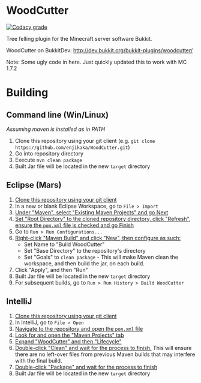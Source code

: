 WoodCutter
==========

[![Codacy grade](https://img.shields.io/codacy/grade/3777e2a702284e1091eb87c0781458a6.svg "Codacy grade")](https://www.codacy.com/app/karlsson/eslint-config-tidal)

Tree felling plugin for the Minecraft server software Bukkit.

WoodCutter on BukkitDev: http://dev.bukkit.org/bukkit-plugins/woodcutter/

Note: Some ugly code in here. Just quickly updated this to work with MC 1.7.2

# Building

## Command line (Win/Linux)

*Assuming maven is installed as in PATH*

1. Clone this repository using your git client (e.g. `git clone https://github.com/enjikaka/WoodCutter.git`)
2. Go into repository directory
3. Execute `mvn clean package`
4. Built Jar file will be located in the new `target` directory

## Eclipse (Mars)

1. [Clone this repository using your git client](http://i.imgur.com/bC4jeXD.png)
2. In a new or blank Eclipse Workspace, go to `File > Import`
3. [Under "Maven", select "Existing Maven Projects" and go Next](http://i.imgur.com/bpJWkZR.png)
4. [Set "Root Directory" to the cloned repository directory, click "Refresh", ensure the
`pom.xml` file is checked and go Finish](http://i.imgur.com/ZtQfG0a.png)
5. Go to `Run > Run Configurations...`
6. [Right-click "Maven Build" and click "New", then configure as such:](http://i.imgur.com/hcvONpN.png)
    * Set Name to "Build WoodCutter"
    * Set "Base Directory" to the repository's directory
    * Set "Goals" to `clean package` - This will make Maven clean the workspace, and then
    build the jar, on each build.
7. Click "Apply", and then "Run"
8. Built Jar file will be located in the new `target` directory
9. For subsequent builds, go to `Run > Run History > Build WoodCutter`

## IntelliJ

1. [Clone this repository using your git client](http://i.imgur.com/bC4jeXD.png)
2. In IntelliJ, go to `File > Open`
3. [Navigate to the repository and open the `pom.xml` file](http://i.imgur.com/FL8fa0L.png)
4. [Look for and open the "Maven Projects" tab](http://i.imgur.com/P76KyrE.png)
5. [Expand "WoodCutter" and then "Lifecycle"](http://i.imgur.com/afAlzT9.png)
6. [Double-click "Clean" and wait for the process to finish.](http://i.imgur.com/NHNd6rU.png)
This will ensure there are no left-over files from previous Maven builds that may
interfere with the final build.
7. [Double-click "Package" and wait for the process to finish](http://i.imgur.com/LX6PjAO.png)
8. Built Jar file will be located in the new `target` directory
